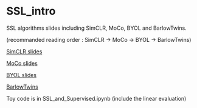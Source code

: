 # SSL_intro
SSL algorithms slides including SimCLR, MoCo, BYOL and BarlowTwins.

(recommanded reading order : SimCLR -> MoCo -> BYOL -> BarlowTwins)

[SimCLR slides](https://docs.google.com/presentation/d/1YIA9RZh-Ip1ENigzI9S_gLVuUuNlfFs5dCE4dJ2sK24/edit?usp=sharing)

[MoCo slides](https://docs.google.com/presentation/d/1FtXarUdDzSsdiXw153Pt5qL2C_SLwIVm8AEEzLZ0_oQ/edit?usp=sharing)

[BYOL slides](https://docs.google.com/presentation/d/1UyjfytmT8Qrk0YgDbYq-Knek90ASS-jFmTX63qyPGo8/edit?usp=sharing)

[BarlowTwins](https://docs.google.com/presentation/d/1eCzOrqfrzbb6KW0WsZ1BSTAz_U5DgjZe8o2Fo8h65XA/edit?usp=sharing)

Toy code is in SSL_and_Supervised.ipynb (include the linear evaluation)
